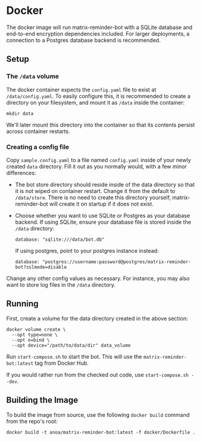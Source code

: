 # Docker

The docker image will run matrix-reminder-bot with a SQLite database and
end-to-end encryption dependencies included. For larger deployments, a
connection to a Postgres database backend is recommended.

## Setup

### The `/data` volume

The docker container expects the `config.yaml` file to exist at
`/data/config.yaml`. To easily configure this, it is recommended to create a
directory on your filesystem, and mount it as `/data` inside the container:

```
mkdir data
```

We'll later mount this directory into the container so that its contents
persist across container restarts.

### Creating a config file

Copy `sample.config.yaml` to a file named `config.yaml` inside of your newly
created `data` directory. Fill it out as you normally would, with a few minor
differences:

* The bot store directory should reside inside of the data directory so that it
  is not wiped on container restart. Change it from the default to `/data/store`.
  There is no need to create this directory yourself, matrix-reminder-bot will
  create it on startup if it does not exist.

* Choose whether you want to use SQLite or Postgres as your database backend. If
  using SQLite, ensure your database file is stored inside the `/data` directory:

  ```
  database: "sqlite:///data/bot.db"
  ```

  If using postgres, point to your postgres instance instead:

  ```
  database: "postgres://username:password@postgres/matrix-reminder-bot?sslmode=disable
  ```

Change any other config values as necessary. For instance, you may also want to
store log files in the `/data` directory.

## Running

First, create a volume for the data directory created in the above section:

```
docker volume create \
  --opt type=none \
  --opt o=bind \
  --opt device="/path/to/data/dir" data_volume
```

Run `start-compose.sh` to start the bot. This will use the
`matrix-reminder-bot:latest` tag from Docker Hub.

If you would rather run from the checked out code, use `start-compose.sh --dev`.

## Building the Image

To build the image from source, use the following `docker build` command from
the repo's root:

```
docker build -t anoa/matrix-reminder-bot:latest -f docker/Dockerfile .
```
